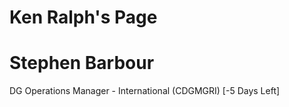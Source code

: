 # Ken Ralph's Page




# Stephen Barbour


DG Operations Manager - International (CDGMGRI) [-5 Days Left]



